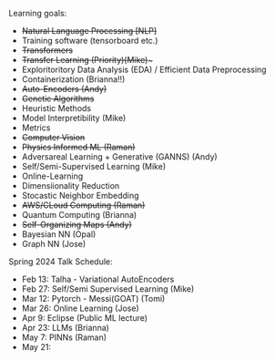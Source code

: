Learning goals:
- ~~Natural Language Processing [NLP]~~
- Training software (tensorboard etc.)
- ~~Transformers~~
- ~~Transfer Learning (Priority)(Mike)~~~
- Exploritoritory Data Analysis (EDA) / Efficient Data Preprocessing
- Containerization (Brianna!!)
- ~~Auto-Encoders (Andy)~~
- ~~Genetic Algorithms~~
- Heuristic Methods
- Model Interpretibility (Mike)
- Metrics
- ~~Computer Vision~~
- ~~Physics Informed ML (Raman)~~
- Adversareal Learning + Generative (GANNS) (Andy)
- Self/Semi-Supervised Learning (Mike)
- Online-Learning
- Dimensiionality Reduction
- Stocastic Neighbor Embedding
- ~~AWS/CLoud Computing (Raman)~~
- Quantum Computing (Brianna)
- ~~Self-Organizing Maps (Andy)~~
- Bayesian NN (Opal)
- Graph NN (Jose)


Spring 2024 Talk Schedule:

- Feb 13: Talha - Variational AutoEncoders
- Feb 27: Self/Semi Supervised Learning (Mike)
- Mar 12: Pytorch - Messi(GOAT) (Tomi)
- Mar 26: Online Learning (Jose)
- Apr 9: Eclipse (Public ML lecture)
- Apr 23: LLMs (Brianna)
- May 7: PINNs (Raman)
- May 21:
  
